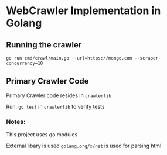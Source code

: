 # WebCrawler Implementation in Golang


## Running the crawler

`go run cmd/crawl/main.go --url=https://mongo.com --scraper-concurrency=10` 

## Primary Crawler Code
Primary Crawler code resides in `crawlerlib`

Run: `go test` in `crawlerlib` to verify tests

### Notes:

This project uses go modules

External libary is used `golang.org/x/net` is used for parsing html
